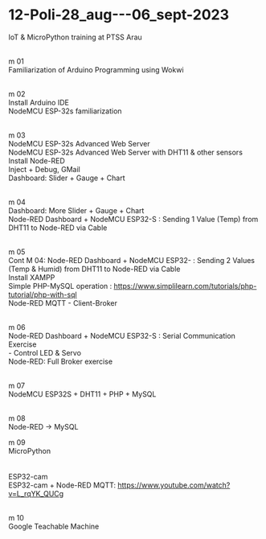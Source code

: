 # 12-Poli-28_aug---06_sept-2023
IoT &amp; MicroPython training at PTSS Arau <br><br>

m 01	<br>Familiarization of Arduino Programming using Wokwi<br><br>

m 02	<br>Install Arduino IDE<br>
		NodeMCU ESP-32s familiarization <br><br>
 
m 03	<br>NodeMCU ESP-32s Advanced Web Server<br> 
		NodeMCU ESP-32s Advanced Web Server with DHT11 & other sensors<br>
		Install Node-RED<br>
		Inject + Debug, GMail<br>
		Dashboard: Slider + Gauge + Chart<br><br>
 
m 04	<br>Dashboard: More Slider + Gauge + Chart<br>
		Node-RED Dashboard + NodeMCU ESP32-S : Sending 1 Value (Temp) from DHT11 to Node-RED via Cable<br><br>
 
m 05	<br>Cont M 04: Node-RED Dashboard + NodeMCU ESP32- : Sending 2 Values (Temp & Humid) from DHT11 to Node-RED via Cable<br>
		Install XAMPP<br>
		Simple PHP-MySQL operation : https://www.simplilearn.com/tutorials/php-tutorial/php-with-sql<br>
		Node-RED MQTT - Client-Broker<br><br>
 
m 06	<br>Node-RED Dashboard + NodeMCU ESP32-S : Serial Communication Exercise<br>
		- Control LED & Servo<br>
		Node-RED: Full Broker exercise<br><br>
 
m 07	<br>NodeMCU ESP32S + DHT11 + PHP + MySQL<br><br>

m 08	<br>Node-RED -> MySQL<br>
 
m 09	<br>MicroPython<br><br>
		<br>ESP32-cam<br>
		ESP32-cam + Node-RED MQTT: https://www.youtube.com/watch?v=L_rqYK_QUCg<br><br>
 
m 10	<br>Google Teachable Machine<br><br>



